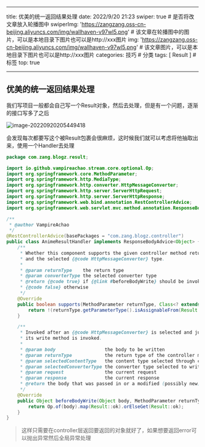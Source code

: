 
---
title: 优美的统一返回结果处理
date: 2022/9/20 21:23
swiper: true # 是否将改文章放入轮播图中
swiperImg: 'https://zangzang.oss-cn-beijing.aliyuncs.com/img/wallhaven-v97wl5.png' # 该文章在轮播图中的图片，可以是本地目录下图片也可以是http://xxx图片
img: 'https://zangzang.oss-cn-beijing.aliyuncs.com/img/wallhaven-v97wl5.png' # 该文章图片，可以是本地目录下图片也可以是http://xxx图片
categories: 技巧 # 分类
tags: [ Result ] #标签
top: true

---

## 优美的统一返回结果处理

我们写项目一般都会自己写一个Result对象，然后去处理，但是有一个问题，逐渐的接口写多了之后

![image-20220920205449418](https://zangzang.oss-cn-beijing.aliyuncs.com/img/image-20220920205449418.png)

会发现每次都要写这个被Result包裹会很麻烦，这时候我们就可以考虑将他抽取出来，使用一个Handler去处理

```java
package com.zang.blogz.result;

import io.github.vampireachao.stream.core.optional.Op;
import org.springframework.core.MethodParameter;
import org.springframework.http.MediaType;
import org.springframework.http.converter.HttpMessageConverter;
import org.springframework.http.server.ServerHttpRequest;
import org.springframework.http.server.ServerHttpResponse;
import org.springframework.web.bind.annotation.RestControllerAdvice;
import org.springframework.web.servlet.mvc.method.annotation.ResponseBodyAdvice;

/**
 * @author VampireAchao
 */
@RestControllerAdvice(basePackages = "com.zang.blogz.controller")
public class AnimeResultHandler implements ResponseBodyAdvice<Object> {
    /**
     * Whether this component supports the given controller method return type
     * and the selected {@code HttpMessageConverter} type.
     *
     * @param returnType    the return type
     * @param converterType the selected converter type
     * @return {@code true} if {@link #beforeBodyWrite} should be invoked;
     * {@code false} otherwise
     */
    @Override
    public boolean supports(MethodParameter returnType, Class<? extends HttpMessageConverter<?>> converterType) {
        return !(returnType.getParameterType().isAssignableFrom(Result.class));
    }

    /**
     * Invoked after an {@code HttpMessageConverter} is selected and just before
     * its write method is invoked.
     *
     * @param body                  the body to be written
     * @param returnType            the return type of the controller method
     * @param selectedContentType   the content type selected through content negotiation
     * @param selectedConverterType the converter type selected to write to the response
     * @param request               the current request
     * @param response              the current response
     * @return the body that was passed in or a modified (possibly new) instance
     */
    @Override
    public Object beforeBodyWrite(Object body, MethodParameter returnType, MediaType selectedContentType, Class<? extends HttpMessageConverter<?>> selectedConverterType, ServerHttpRequest request, ServerHttpResponse response) {
        return Op.of(body).map(Result::ok).orElseGet(Result::ok);
    }
}
```

>这样只需要在controller层返回要返回的对象就好了，如果想要返回error可以抛出异常然后全局异常处理